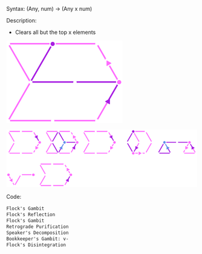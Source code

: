 Syntax:
(Any, num) -> (Any x num)

Description:
* Clears all but the top x elements

![](Images/Clear%20All%20but%20X%20Pattern.png)

![](Images/Clear%20All%20but%20X%20Code.png)

Code:
```
Flock's Gambit
Flock's Reflection
Flock's Gambit
Retrograde Purification
Speaker's Decomposition
Bookkeeper's Gambit: v-
Flock's Disintegration
```